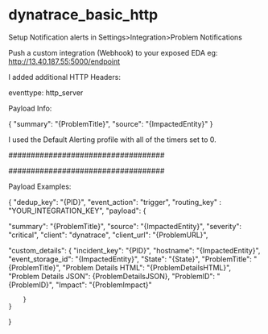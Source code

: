 # dynatrace_basic_http

Setup Notification alerts in Settings>Integration>Problem Notifications 

Push a custom integration (Webhook) to your exposed EDA eg: http://13.40.187.55:5000/endpoint

I added additional HTTP Headers:

eventtype: http_server


Payload Info:

{
"summary": "{ProblemTitle}",
"source": "{ImpactedEntity}"
}

I used the Default Alerting profile with all of the timers set to 0.


###################################




###################################


Payload Examples:

{
"dedup_key": "{PID}",
"event_action": "trigger",
"routing_key" : "YOUR_INTEGRATION_KEY",
"payload": {

 
"summary": "{ProblemTitle}",
"source": "{ImpactedEntity}",
"severity": "critical",
"client": "dynatrace",
"client_url": "{ProblemURL}",

 
"custom_details": {
"incident_key": "{PID}",
"hostname": "{ImpactedEntity}",
"event_storage_id": "{ImpactedEntity}",
"State": "{State}",
"ProblemTitle": "{ProblemTitle}",
"Problem Details HTML": "{ProblemDetailsHTML}",
"Problem Details JSON": {ProblemDetailsJSON},
"ProblemID": "{ProblemID}",
"Impact": "{ProblemImpact}"
   
        }
    }
}

